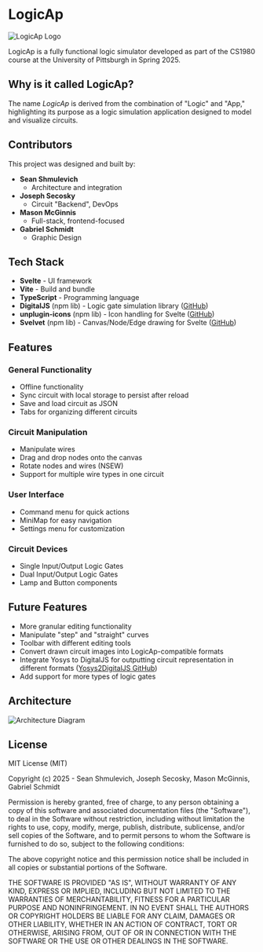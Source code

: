 # LogicAp

![LogicAp Logo](https://jmsjoseph.github.io/LogiCap/logicap.webp)

LogicAp is a fully functional logic simulator developed as part of the CS1980 course at the University of Pittsburgh in Spring 2025.

## Why is it called LogicAp?
The name *LogicAp* is derived from the combination of "Logic" and "App," highlighting its purpose as a logic simulation application designed to model and visualize circuits.

## Contributors

This project was designed and built by:

- **Sean Shmulevich**  
  - Architecture and integration
- **Joseph Secosky**  
  - Circuit "Backend", DevOps
- **Mason McGinnis**  
  - Full-stack, frontend-focused
- **Gabriel Schmidt**  
  - Graphic Design

## Tech Stack

- **Svelte** - UI framework
- **Vite** - Build and bundle
- **TypeScript** - Programming language
- **DigitalJS** (npm lib) - Logic gate simulation library ([GitHub](https://github.com/tilk/digitaljs))
- **unplugin-icons** (npm lib) - Icon handling for Svelte ([GitHub](https://github.com/unplugin/unplugin-icons))
- **Svelvet** (npm lib) - Canvas/Node/Edge drawing for Svelte ([GitHub](https://github.com/open-source-labs/Svelvet))

## Features

### General Functionality
- Offline functionality
- Sync circuit with local storage to persist after reload
- Save and load circuit as JSON
- Tabs for organizing different circuits

### Circuit Manipulation
- Manipulate wires
- Drag and drop nodes onto the canvas
- Rotate nodes and wires (NSEW)
- Support for multiple wire types in one circuit

### User Interface
- Command menu for quick actions
- MiniMap for easy navigation
- Settings menu for customization

### Circuit Devices
- Single Input/Output Logic Gates
- Dual Input/Output Logic Gates
- Lamp and Button components

## Future Features

- More granular editing functionality
- Manipulate "step" and "straight" curves
- Toolbar with different editing tools
- Convert drawn circuit images into LogicAp-compatible formats
- Integrate Yosys to DigitalJS for outputting circuit representation in different formats ([Yosys2DigitalJS GitHub](https://github.com/tilk/yosys2digitaljs))
- Add support for more types of logic gates

## Architecture

![Architecture Diagram](./images/architecture.png)

## License

MIT License (MIT)

Copyright (c) 2025 - Sean Shmulevich, Joseph Secosky, Mason McGinnis, Gabriel Schmidt

Permission is hereby granted, free of charge, to any person obtaining a copy
of this software and associated documentation files (the "Software"), to deal
in the Software without restriction, including without limitation the rights
to use, copy, modify, merge, publish, distribute, sublicense, and/or sell
copies of the Software, and to permit persons to whom the Software is furnished to do so, subject to the following conditions:

The above copyright notice and this permission notice shall be included in all copies or substantial portions of the Software.

THE SOFTWARE IS PROVIDED "AS IS", WITHOUT WARRANTY OF ANY KIND, EXPRESS OR
IMPLIED, INCLUDING BUT NOT LIMITED TO THE WARRANTIES OF MERCHANTABILITY,
FITNESS FOR A PARTICULAR PURPOSE AND NONINFRINGEMENT. IN NO EVENT SHALL THE
AUTHORS OR COPYRIGHT HOLDERS BE LIABLE FOR ANY CLAIM, DAMAGES OR OTHER
LIABILITY, WHETHER IN AN ACTION OF CONTRACT, TORT OR OTHERWISE, ARISING FROM,
OUT OF OR IN CONNECTION WITH THE SOFTWARE OR THE USE OR OTHER DEALINGS IN
THE SOFTWARE.
